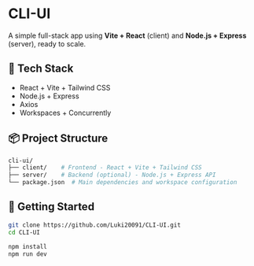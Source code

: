 # CLI-UI

A simple full-stack app using **Vite + React** (client) and **Node.js + Express** (server), ready to scale.

## 🧰 Tech Stack

- React + Vite + Tailwind CSS
- Node.js + Express
- Axios
- Workspaces + Concurrently

## 📦 Project Structure

```bash
cli-ui/
├── client/    # Frontend - React + Vite + Tailwind CSS
├── server/    # Backend (optional) - Node.js + Express API
└── package.json  # Main dependencies and workspace configuration
```

## 🚀 Getting Started

```bash
git clone https://github.com/Luki20091/CLI-UI.git
cd CLI-UI

npm install
npm run dev
